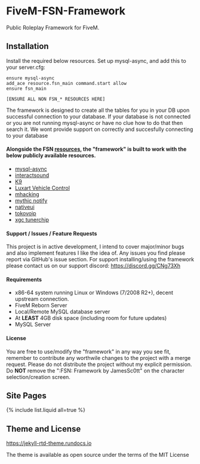 # FiveM-FSN-Framework
Public Roleplay Framework for FiveM.

## Installation
Install the required below resources. Set up mysql-async, and add this to your server.cfg:
```
ensure mysql-async
add_ace resource.fsn_main command.start allow
ensure fsn_main

[ENSURE ALL NON FSN_* RESOURCES HERE]
```

The framework is designed to create all the tables for you in your DB upon successful connection to your database. If your database is not connected or you are not running mysql-async or have no clue how to do that then search it. We wont provide support on correctly and succesfully connecting to your database

#### Alongside the FSN [resources](https://github.com/jamessc0tt/FiveM-FSN-Framework/blob/master/fsn_main/resources.txt), the "framework" is built to work with the below publicly available resources.
- [mysql-async](https://github.com/brouznouf/fivem-mysql-async)
- [interactsound](https://github.com/plunkettscott/interact-sound)
- [K9](https://github.com/xander1998/k9)
- [Luxart Vehicle Control](https://forum.cfx.re/t/release-luxart-vehicle-control/17304)
- [mhacking](https://github.com/GHMatti/FiveM-Scripts/tree/master/mhacking)
- [mythic notify](https://github.com/JayMontana36/mythic_notify)
- [nativeui](https://github.com/FrazzIe/NativeUILua)
- [tokovoip](https://github.com/Itokoyamato/TokoVOIP_TS3/releases)
- [xgc tunerchip](https://github.com/VoXzE/xgc-tunerchip)

#### Support / Issues / Feature Requests
This project is in active development, I intend to cover major/minor bugs and also implement features I like the idea of. Any issues you find please report via GitHub's issue section. For support installing/using the framework please contact us on our support discord: <https://discord.gg/CNg73Xh>

#### Requirements
- x86-64 system running Linux or Windows (7/2008 R2+), decent upstream connection.
- FiveM Reborn Server
- Local/Remote MySQL database server
- At **LEAST** 4GB disk space (including room for future updates) 
- MySQL Server

#### License
You are free to use/modify the "framework" in any way you see fit, remember to contribute any worthwile changes to the project with a merge request. Please do not distribute the project without my explicit permission. Do **NOT** remove the ":FSN: Framework by JamesSc0tt" on the character selection/creation screen.

## Site Pages

<!-- prettier-ignore-start -->

{% include list.liquid all=true %}

<!-- prettier-ignore-end -->


## Theme and License

https://jekyll-rtd-theme.rundocs.io

The theme is available as open source under the terms of the MIT License
